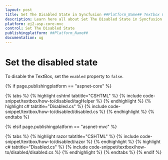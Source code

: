 ```yaml
---
layout: post
title: Set The Disabled State in Syncfusion ##Platform_Name## Textbox Component
description: Learn here all about Set The Disabled State in Syncfusion ##Platform_Name## Textbox component of Syncfusion Essential JS 2 and more.
platform: ej2-asp-core-mvc
control: Set The Disabled State
publishingplatform: ##Platform_Name##
documentation: ug
---
```



# Set the disabled state

To disable the TextBox, set the `enabled` property to `false`.

{% if page.publishingplatform == "aspnet-core" %}

{% tabs %}
{% highlight cshtml tabtitle="CSHTML" %}
{% include code-snippet/textbox/how-to/disabled/tagHelper %}
{% endhighlight %}
{% highlight c# tabtitle="Disabled.cs" %}
{% include code-snippet/textbox/how-to/disabled/disabled.cs %}
{% endhighlight %}
{% endtabs %}

{% elsif page.publishingplatform == "aspnet-mvc" %}

{% tabs %}
{% highlight razor tabtitle="CSHTML" %}
{% include code-snippet/textbox/how-to/disabled/razor %}
{% endhighlight %}
{% highlight c# tabtitle="Disabled.cs" %}
{% include code-snippet/textbox/how-to/disabled/disabled.cs %}
{% endhighlight %}
{% endtabs %}
{% endif %}

